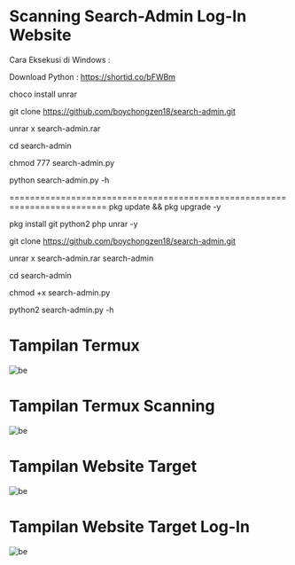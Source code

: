 # Scanning Search-Admin Log-In Website

Cara Eksekusi di Windows :

Download Python : https://shortid.co/bFWBm

choco install unrar

git clone https://github.com/boychongzen18/search-admin.git

unrar x search-admin.rar

cd search-admin

chmod 777 search-admin.py

python search-admin.py -h



=========================================================================
pkg update && pkg upgrade -y

pkg install git python2 php unrar -y

git clone https://github.com/boychongzen18/search-admin.git

unrar x search-admin.rar search-admin

cd search-admin

chmod +x search-admin.py

python2 search-admin.py -h

# Tampilan Termux
![be](https://raw.githubusercontent.com/boychongzen18/search-admin/master/tampilan-termux.jpg)
# Tampilan Termux Scanning
![be](https://raw.githubusercontent.com/boychongzen18/search-admin/master/scanning-admin.jpg)
# Tampilan Website Target
![be](https://raw.githubusercontent.com/boychongzen18/search-admin/master/taget.jpg)
# Tampilan Website Target Log-In
![be](https://raw.githubusercontent.com/boychongzen18/search-admin/master/log-in.jpg)



